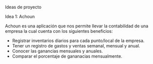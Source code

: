 Ideas de proyecto

Idea 1: Achoun

Achoun es una aplicación que nos permite llevar la contabilidad de una empresa la cual cuenta con los siguientes beneficios:

* Registrar inventarios diarios para cada punto/local de la empresa.
* Tener un registro de gastos y ventas semanal, mensual y anual.
* Conocer las ganancias mensuales y anuales.
* Comparar el porcentaje de gananacias mensualmente.
